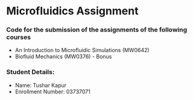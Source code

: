 # Microfluidics Assignment

### Code for the submission of the assignments of the following courses 

  - An Introduction to Microfluidic Simulations (MW0642)
  - Biofluid Mechanics (MW0376) - Bonus

### Student Details:

  - Name: Tushar Kapur
  - Enrollment Number: 03737071
